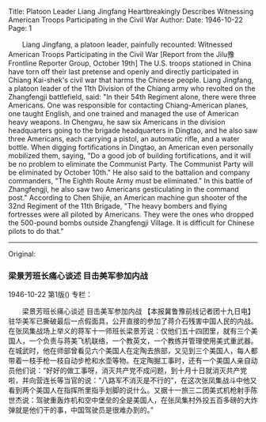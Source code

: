 Title: Platoon Leader Liang Jingfang Heartbreakingly Describes Witnessing American Troops Participating in the Civil War
Author:
Date: 1946-10-22
Page: 1

　　Liang Jingfang, a platoon leader, painfully recounted:
    Witnessed American Troops Participating in the Civil War
    [Report from the Jilu豫 Frontline Reporter Group, October 19th] The U.S. troops stationed in China have torn off their last pretense and openly and directly participated in Chiang Kai-shek's civil war that harms the Chinese people. Liang Jingfang, a platoon leader of the 11th Division of the Chiang army who revolted on the Zhangfengji battlefield, said: "In their 54th Regiment alone, there were three Americans. One was responsible for contacting Chiang-American planes, one taught English, and one trained and managed the use of American heavy weapons. In Chengwu, he saw six Americans in the division headquarters going to the brigade headquarters in Dingtao, and he also saw three Americans, each carrying a pistol, an automatic rifle, and a water bottle. When digging fortifications in Dingtao, an American even personally mobilized them, saying, "Do a good job of building fortifications, and it will be no problem to eliminate the Communist Party. The Communist Party will be eliminated by October 10th." He also said to the battalion and company commanders, "The Eighth Route Army must be eliminated." In this battle of Zhangfengji, he also saw two Americans gesticulating in the command post." According to Chen Shijie, an American machine gun shooter of the 32nd Regiment of the 11th Brigade, "The heavy bombers and flying fortresses were all piloted by Americans. They were the ones who dropped the 500-pound bombs outside Zhangfengji Village. It is difficult for Chinese pilots to do that."



<hr /> 

Original: 


### 梁景芳班长痛心谈述  目击美军参加内战

1946-10-22
第1版()
专栏：

　　梁景芳班长痛心谈述
    目击美军参加内战
    【本报冀鲁豫前线记者团十九日电】驻华美军已撕破最后一点假面具，公开直接的参加了蒋介石残害中国人民的内战。在张凤集战场上举义的蒋军十一师班长梁景芳说：仅他们五十四团里，就有三个美国人，一个负责与蒋美飞机联络，一个教英文，一个教练并管理使用美式重武器。在城武时，他在师部曾看见六个美国人在定陶去旅部，又见到三个美国人，每人都带着一枝手枪一枝自动步枪和水壶等物。在定陶掘工事时，还有一个美国人亲自动员他们说：“好好的做工事呀，消灭共产党不成问题，到十月十日就消灭共产党啦，并向营连长等当官的说：“八路军不消灭是不行的”，在这次张凤集战斗中他又看到两个美国人在指挥所里指手划脚的说什么。又据十一旅三二团美式机枪射手陈世杰说：驾驶重轰炸机和空中堡垒的全是美国人，在张凤集村外投五百多磅的大炸弹就是他们干的事，中国驾驶员是很难办到的。”
